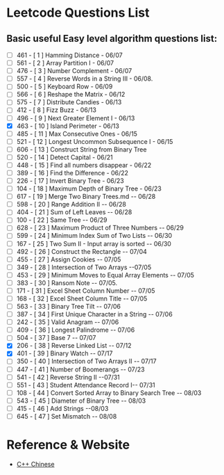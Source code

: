 # Leetcode Questions List

## Basic useful Easy level algorithm questions list:
-	[ ]	461	-	[	1	]	Hamming Distance - 06/07
-	[ ]	561	-	[	2	]	Array Partition I - 06/07
-	[ ]	476	-	[	3	]	Number Complement - 06/07
-	[ ]	557	-	[	4	]	Reverse Words in a String III - 06/08.
-	[ ]	500	-	[	5	]	Keyboard Row - 06/09
-	[ ]	566	-	[	6	]	Reshape the Matrix - 06/12
-	[ ]	575	-	[	7	]	Distribute Candies - 06/13
-	[ ]	412	-	[	8	]	Fizz Buzz - 06/13
-	[ ]	496	-	[	9	]	Next Greater Element I - 06/13
-	[x]	463	-	[	10	]	Island Perimeter - 06/13
-	[ ]	485	-	[	11	]	Max Consecutive Ones - 06/15
-	[ ]	521	-	[	12	]	Longest Uncommon Subsequence I - 06/15
- [ ] 606 - [ 13  ] Construct String from Binary Tree
-	[ ]	520	-	[	14	]	Detect Capital - 06/21
-	[ ]	448	-	[	15	]	Find all numbers disappear - 06/22
-	[ ]	389	-	[	16	]	Find the Difference - 06/22
-	[ ]	226	-	[	17	]	Invert Binary Tree - 06/23
-	[ ]	104	-	[	18	]	Maximum Depth of Binary Tree - 06/23
-	[ ]	617	-	[	19	]	Merge Two Binary Trees.md -- 06/28
-	[ ]	598	-	[	20	]	Range Addition II -- 06/28
-	[ ]	404	-	[	21	]	Sum of Left Leaves -- 06/28
-	[ ]	100	-	[	22	]	Same Tree -- 06/29
-	[ ]	628	-	[	23	]	Maximum Product of Three Numbers -- 06/29
-	[ ]	599	-	[	24	]	Minimum Index Sum of Two Lists -- 06/30
-	[ ]	167	-	[	25	]	Two Sum II - Input array is sorted -- 06/30
-	[ ]	492	-	[	26	]	Construct the Rectangle -- 07/04
-	[ ]	455	-	[	27	]	Assign Cookies -- 07/05
-	[ ]	349	-	[	28	]	Intersection of Two Arrays --07/05
-	[ ]	453	-	[	29	]	Minimum Moves to Equal Array Elements -- 07/05
-	[ ]	383	-	[	30	]	Ransom Note -- 07/05.
-	[ ]	171	-	[	31	]	Excel Sheet Column Number -- 07/05
-	[ ]	168	-	[	32	]	Excel Sheet Column Title -- 07/05
-	[ ]	563	-	[	33	]	Binary Tree Tilt -- 07/06
-	[ ]	387	-	[	34	]	First Unique Character in a String -- 07/06
-	[ ]	242	-	[	35	]	Valid Anagram -- 07/06
- [ ] 409 - [ 36  ] Longest Palindrome -- 07/06
- [ ] 504 - [ 37  ] Base 7 -- 07/07
- [x] 206 - [ 38  ] Reverse Linked List -- 07/12
- [x] 401 - [ 39  ] Binary Watch -- 07/17
- [ ] 350 - [ 40  ] Intersection of Two Arrays II -- 07/17
- [ ] 447 - [ 41  ] Number of Boomerangs -- 07/23
- [ ] 541 - [ 42  ] Reverse String II --07/31
- [ ] 551 - [ 43  ] Student Attendance Record I-- 07/31
- [ ] 108 - [ 44  ] Convert Sorted Array to Binary Search Tree -- 08/03
- [ ] 543 - [ 45  ] Diameter of Binary Tree -- 08/03
- [ ] 415 - [ 46  ] Add Strings --08/03
- [ ] 645 - [ 47  ] Set Mismatch -- 08/08

# Reference & Website
* [C++ Chinese ](http://www.runoob.com/cplusplus/cpp-basic-syntax.html)  
